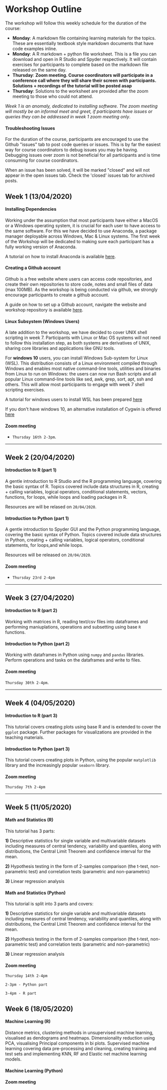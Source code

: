  # Workshop Outline
The workshop will follow this weekly schedule for the duration of the course:
* **Monday**: A markdown file containing learning materials for the topics. These are essentially textbook style markdown documents that have code examples inline.
* **Monday**: A R markdown + python file worksheet. This is a file you can download and open in R Studio and Spyder respectively. It will contain exercises for participants to complete based on the markdown file released on the same day.
* **Thursday**: **Zoom meeting. Course coordinators will participate in a conference call where they will share their screen with participants. Solutions + recordings of the tutorial will be posted asap** 
* **Thursday**: Solutions to the worksheet are provided after the zoom meeting to those who could not attend. 

*Week 1 is an anomaly, dedicated to installing software. The zoom meeting will mostly be an informal meet and greet, if participants have issues or queries they can be addressed in week 1 zoom meeting only*. 

#### Troubleshooting Issues
For the duration of the course, participants are encouraged to use the Github "issues" tab to post code queries or issues. This is by far the easiest way for course coordinators to debug issues you may be having. Debugging issues over zoom is not beneficial for all participants and is time consuming for course coordinators. 

When an issue has been solved, it will be marked "closed" and will not appear in the open issues tab. Check the 'closed' issues tab for archived posts. 

## Week 1 (13/04/2020)
#### Installing Dependencies
Working under the assumption that most participants have either a MacOS or a Windows operating system, it is crucial for each user to have access to the same software. For this we have decided to use Anaconda, a package manager deployable across Windows, Mac & Linux systems. The first week of the Workshop will be dedicated to making sure each participant has a fully working version of Anaconda. 

A tutorial on how to install Anaconda is available [here](https://github.com/Genomics-CRT/Data-Science-For-Life-Science/blob/master/Getting%20started/Installing%20Anaconda_and_R.md). 

#### Creating a Github account
Github is a free website where users can access code repositories, and create their own repositories to store code, notes and small files of data (max 100MB). As the workshop is being conducted via github, we strongly encourage participants to create a github account. 

A guide on how to set up a Github account, navigate the website and workshop repository is available [here](https://github.com/Genomics-CRT/Data-Science-For-Life-Science/blob/master/Getting%20started/GitHub%20Basics.md). 

#### Linux Subsystem (Windows Users)
A late addition to the workshop, we have decided to cover UNIX shell scripting in week 7. Participants with Linux or Mac OS systems will not need to follow this installation step, as both systems are derivatives of UNIX, sharing core libraries and applications like GNU tools. 

For **windows 10** users, you can install Windows Sub-system for Linux (WSL). This distribution consists of a Linux environment compiled through Windows and enables most native command-line tools, utilities and binaries from Linux to run on Windows: the users can now run Bash scripts and all popular Linux command-line tools like sed, awk, grep, sort, apt, ssh and others. This will allow most participants to engage with week 7 shell scripting exercises. 

A tutorial for windows users to install WSL has been prepared [here](https://github.com/Genomics-CRT/Data-Science-For-Life-Science/blob/master/Getting%20started/wsl_installation.md)

If you don't have windows 10, an alternative installation of Cygwin is offered [here](https://github.com/Genomics-CRT/Data-Science-For-Life-Science/blob/master/Getting%20started/Cygwin%20installation.md)

#### Zoom meeting
* `Thursday 16th 2-3pm`.
 
 ***

## Week 2 (20/04/2020)
#### Introduction to R (part 1)
A gentle introduction to R Studio and the R programming language, covering the basic syntax of R. Topics covered include data structures in R, creating + calling variables, logical operators, conditional statements, vectors, functions, for loops, while loops and loading packages in R. 

Resources are will be relased on `20/04/2020`. 


#### Introduction to Python (part 1)
A gentle introduction to Spyder GUI and the Python programming language, covering the basic syntax of Python. Topics covered include data structures in Python, creating + calling variables, logical operators, conditional statements, for loops,and  while loops. 

Resources will be released on `20/04/2020`.

#### Zoom meeting
* `Thursday 23rd 2-4pm`

***

## Week 3 (27/04/2020)
#### Introduction to R (part 2)
Working with matrices in R, reading text/csv files into dataframes and performing maniuplations, operations and subsetting using base `R` functions. 

#### Introduction to Python (part 2)
Working with dataframes in Python using `numpy` and `pandas` libraries. Perform operations and tasks on the dataframes and write to files. 

#### Zoom meeting
`Thursday 30th 2-4pm`. 
***

## Week 4 (04/05/2020)
#### Introduction to R (part 3)
This tutorial covers creating plots using base R and is extended to cover the `ggplot` package. Further packages for visualizations are provided in the teaching materials. 

#### Introduction to Python (part 3)
This tutorial covers creating plots in Python, using the popular `matplotlib` library and the increasingly popular `seaborn` library. 

#### Zoom meeting
`Thursday 7th 2-4pm`
***

## Week 5 (11/05/2020)

#### Math and Statistics (R)
This tutorial has 3 parts:

**1)** Descriptive statistics for single variable and multivariable datasets including measures of central tendency, variability and quantiles, along with distributions, the Central Limit Theorem and confidence interval for the mean.

**2)** Hypothesis testing in the form of 2-samples comparison (the t-test, non-parametric test) and correlation tests (parametric and non-parametric)

**3)** Linear regression analysis

#### Math and Statistics (Python)
This tutorial is split into 3 parts and covers:

**1)** Descriptive statistics for single variable and multivariable datasets including measures of central tendency, variability and quantiles, along with distributions, the Central Limit Theorem and confidence interval for the mean.

**2)** Hypothesis testing in the form of 2-samples comparison (the t-test, non-parametric test) and correlation tests (parametric and non-parametric)

**3)** Linear regression analysis

#### Zoom meeting
`Thursday 14th 2-4pm`

`2-3pm - Python part`

`3-4pm - R part`

## Week 6 (18/05/2020)

#### Machine Learning (R) 
Distance metrics, clustering methods in unsupervised machine learning, visualised as dendograms and heatmaps. Dimensionality reduction using PCA, visualising Principal components in bi plots. Supervised machine learning covering data pre-processing and cleaning, creating training and test sets and implementing KNN, RF and Elastic net machine learning models. 

#### Machine Learning (Python)

#### Zoom meeting
